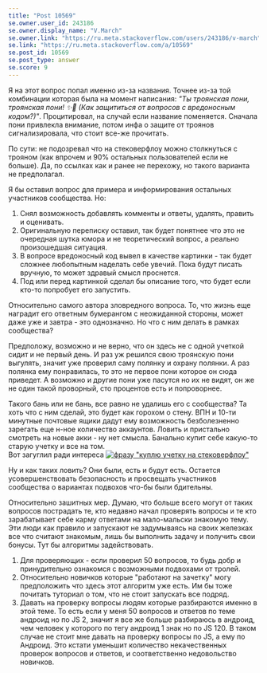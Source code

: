 ```yaml
---
title: "Post 10569"
se.owner.user_id: 243186
se.owner.display_name: "V.March"
se.owner.link: "https://ru.meta.stackoverflow.com/users/243186/v-march"
se.link: "https://ru.meta.stackoverflow.com/a/10569"
se.post_id: 10569
se.post_type: answer
se.score: 9
---
```

<p>Я на этот вопрос попал именно из-за названия. Точнее из-за той комбинации которая была на момент написания: <em>&quot;Ты троянская пони, троянская пони! ✨🌙 (Как защититься от вопросов с вредоносным кодом?)&quot;</em>. Процитировал, на случай если название поменяется.
Сначала пони привлекла внимание, потом инфа о защите от троянов сигнализировала, что стоит все-же прочитать.</p>
<p>По сути: не подозревал что на стековерфлоу можно столкнуться с трояном (как впрочем и 90% остальных пользователей если не больше). Да, по ссылках как и ранее не перехожу, но такого варианта не предполагал.</p>
<p>Я бы оставил вопрос для примера и информирования остальных участников сообщества. Но:</p>
<ol>
<li>Снял возможность добавлять комменты и ответы, удалять, править и оценивать.</li>
<li>Оригинальную переписку оставил, так будет понятнее что это не очередная шутка юмора и не теоретический вопрос, а реально произошедшая ситуация.</li>
<li>В вопросе вредоносный код вывел в качестве картинки - так будет сложнее любопытным  наделать себе увечий. Пока будут писать вручную, то может здравый смысл проснется.</li>
<li>Под или перед картинкой сделал бы описание того, что будет если кто-то попробует его запустить.</li>
</ol>
<p>Относительно самого автора зловредного вопроса. То, что жизнь еще наградит его ответным бумерангом с неожиданной стороны, может даже уже и завтра - это однозначно. Но что с ним делать в рамках сообщества?</p>
<p>Предположу, возможно и не верно, что он здесь не с одной учеткой сидит и не первый день. И раз уж решился свою троянскую пони выгулять, значит уже проверил саму полянку и охрану полянки. А раз полянка ему понравилась, то это не первое пони которое он сюда приведет. А возможно и другие пони уже пасутся но их не видят, он же не один такой проворный, сто процентов есть и попроворнее.</p>
<p>Такого бань или не бань, все равно не удалишь его с сообщества? Та хоть что с ним сделай, это будет как горохом о стену. ВПН и 10-ти минутные почтовые ящики дадут ему возможность безболезненно зарегать еще н-ное количество аккаунтов. Ловить и пристально смотреть на новые акки - ну нет смысла. Банально купит себе какую-то старую учетку и все на том.<br />
Вот загуглил ради интереса <a href="https://i.stack.imgur.com/tzpqn.jpg" rel="nofollow noreferrer"><img src="https://i.stack.imgur.com/tzpqn.jpg" alt="фразу &quot;куплю учетку на стековерфлоу&quot;" /></a></p>
<p>Ну и как таких ловить? Они были, есть и будут есть. Остается усовершенствовать безопасность и просвещать участников сообщества о вариантах подвохов что-бы были бдительны.</p>
<p>Относительно зашитных мер.
Думаю, что больше всего могут от таких вопросов пострадать те, кто недавно начал проверять вопросы и те кто зарабатывает себе карму ответами на мало-мальски знакомую тему. Эти люди как правило и запускают не задумываясь на своих железках все что считают знакомым, лишь бы  выполнить задачу и получить свои бонусы. Тут бы алгоритмы задействовать.</p>
<ol>
<li>Для проверяющих - если проверил 50 вопросов, то будь добр и принудительно ознакомся с возможными подвохами от тролей.</li>
<li>Относительно новичков которые &quot;работают на зачетку&quot; могу предположить что здесь этот алгоритм уже есть. Им бы тоже почитать туториал о том, что не стоит запускать все подряд.</li>
<li>Давать на проверку вопросы людям которые разбираются именно в этой теме. То есть если у меня 50 вопросов и ответов по теме андроид но по JS 2, значит я все же больше разбираюсь в андроид, чем человек у которого по тегу андроид 1 знак но по JS 120. В таком случае не стоит мне давать на проверку вопросы по JS, а ему по Андроид. Это кстати уменьшит количество некачественных проверок вопросов и ответов, и соответственно недовольство новичков.</li>
</ol>
